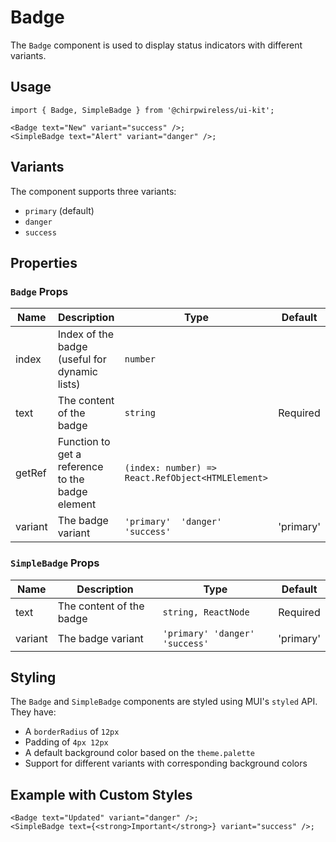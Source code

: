 # Badge

The `Badge` component is used to display status indicators with different variants.

## Usage

```tsx
import { Badge, SimpleBadge } from '@chirpwireless/ui-kit';

<Badge text="New" variant="success" />;
<SimpleBadge text="Alert" variant="danger" />;
```

## Variants

The component supports three variants:

- `primary` (default)
- `danger`
- `success`

## Properties

### `Badge` Props

| Name    | Description                                      | Type                                              | Default   |
| ------- | ------------------------------------------------ | ------------------------------------------------- | --------- |
| index   | Index of the badge (useful for dynamic lists)    | `number`                                          |           |
| text    | The content of the badge                         | `string`                                          | Required  |
| getRef  | Function to get a reference to the badge element | `(index: number) => React.RefObject<HTMLElement>` |           |
| variant | The badge variant                                | `'primary'  'danger'  'success'`                  | 'primary' |

### `SimpleBadge` Props

| Name    | Description              | Type                           | Default   |
| ------- | ------------------------ | ------------------------------ | --------- |
| text    | The content of the badge | `string, ReactNode`            | Required  |
| variant | The badge variant        | `'primary' 'danger' 'success'` | 'primary' |

## Styling

The `Badge` and `SimpleBadge` components are styled using MUI's `styled` API. They have:

- A `borderRadius` of `12px`
- Padding of `4px 12px`
- A default background color based on the `theme.palette`
- Support for different variants with corresponding background colors

## Example with Custom Styles

```tsx
<Badge text="Updated" variant="danger" />;
<SimpleBadge text={<strong>Important</strong>} variant="success" />;
```
